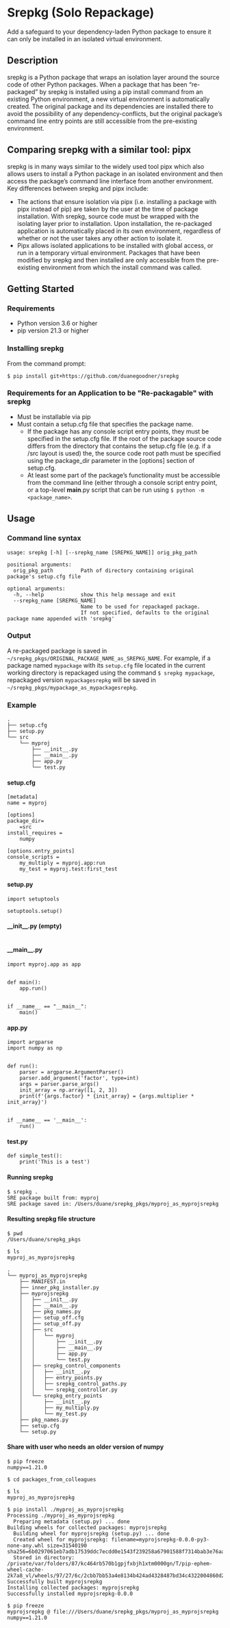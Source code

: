 # Srepkg (Solo Repackage)
Add a safeguard to your dependency-laden Python package to ensure it can only be installed in an isolated virtual environment.

## Description
srepkg is a Python package that wraps an isolation layer around the source code of other Python packages. When a package that has been “re-packaged” by srepkg is installed using a pip install command from an existing Python environment, a new virtual environment is automatically created. The original package and its dependencies are installed there to avoid the possibility of any dependency-conflicts, but the original package’s command line entry points are still accessible from the pre-existing environment.

## Comparing srepkg with a similar tool: pipx

srepkg is in many ways similar to the widely used tool pipx which also allows users to install a Python package in an isolated environment and then access the package’s command line interface from another environment. Key differences between srepkg and pipx include:
* The actions that ensure isolation via pipx (i.e. installing a package with pipx instead of pip) are taken by the user at the time of package installation. With srepkg, source code must be wrapped with the isolating layer prior to installation. Upon installation, the re-packaged application is automatically placed in its own environment, regardless of whether or not the user takes any other action to isolate it.
* Pipx allows isolated applications to be installed with global access, or run in a temporary virtual environment. Packages that have been modified by srepkg and then installed are only accessible from the pre-existing environment from which the install command was called.


## Getting Started

### Requirements

- Python version 3.6 or higher
- pip version 21.3 or higher


### Installing srepkg

From the command prompt:

```
$ pip install git+https://github.com/duanegoodner/srepkg
```

### Requirements for an Application to be "Re-packagable" with srepkg

- Must be installable via pip
- Must contain a setup.cfg file that specifies the package name. 
  - If the package has any console script entry points, they must be specified in the setup.cfg file.
  If the root of the package source code differs from the directory that contains the setup.cfg file (e.g. if a /src layout is used) the, the source code root path must be specified using the package_dir parameter in the [options] section of setup.cfg.
  - At least some part of the package’s functionality must be accessible from the command line (either through a console script entry point, or a top-level __main__.py script that can be run using `$ python -m <package_name>`.

## Usage

### Command line syntax 

```
usage: srepkg [-h] [--srepkg_name [SREPKG_NAME]] orig_pkg_path

positional arguments:
  orig_pkg_path         Path of directory containing original package's setup.cfg file

optional arguments:
  -h, --help            show this help message and exit
  --srepkg_name [SREPKG_NAME]
                        Name to be used for repackaged package.
                        If not specified, defaults to the original package name appended with 'srepkg'

```

### Output

A re-packaged package is saved in `~/srepkg_pkgs/ORIGINAL_PACKAGE_NAME_as_SREPKG_NAME`. For example, if a package named `mypackage` with its `setup.cfg` file located in the current working directory is repackaged using the command `$ srepkg mypackage`, repackaged version `mypackagesrepkg` will be saved in `~/srepkg_pkgs/mypackage_as_mypackagesrepkg`.


### Example

```
.
├── setup.cfg
├── setup.py
└── src
    └── myproj
        ├── __init__.py
        ├── __main__.py
        ├── app.py
        └── test.py
```

#### setup.cfg
```
[metadata]
name = myproj

[options]
package_dir=
    =src
install_requires =
    numpy

[options.entry_points]
console_scripts =
    my_multiply = myproj.app:run
    my_test = myproj.test:first_test
```

#### setup.py
```
import setuptools

setuptools.setup()
```


#### \_\_init__.py (empty)
```

```


#### \_\_main__.py
```
import myproj.app as app


def main():
    app.run()


if __name__ == "__main__":
    main()
```

#### app.py
```
import argparse
import numpy as np


def run():
    parser = argparse.ArgumentParser()
    parser.add_argument('factor', type=int)
    args = parser.parse_args()
    init_array = np.array([1, 2, 3])
    print(f'{args.factor} * {init_array} = {args.multiplier * init_array}')


if __name__ == '__main__':
    run()
```

#### test.py
```
def simple_test():
    print('This is a test')
```

#### Running srepkg
```
$ srepkg .
SRE package built from: myproj
SRE package saved in: /Users/duane/srepkg_pkgs/myproj_as_myprojsrepkg
```


#### Resulting srepkg file structure
```
$ pwd
/Users/duane/srepkg_pkgs

$ ls
myproj_as_myprojsrepkg
```


```
.
└── myproj_as_myprojsrepkg
    ├── MANIFEST.in
    ├── inner_pkg_installer.py
    ├── myprojsrepkg
    │   ├── __init__.py
    │   ├── __main__.py
    │   ├── pkg_names.py
    │   ├── setup_off.cfg
    │   ├── setup_off.py
    │   ├── src
    │   │   └── myproj
    │   │       ├── __init__.py
    │   │       ├── __main__.py
    │   │       ├── app.py
    │   │       └── test.py
    │   ├── srepkg_control_components
    │   │   ├── __init__.py
    │   │   ├── entry_points.py
    │   │   ├── srepkg_control_paths.py
    │   │   └── srepkg_controller.py
    │   └── srepkg_entry_points
    │       ├── __init__.py
    │       ├── my_multiply.py
    │       └── my_test.py
    ├── pkg_names.py
    ├── setup.cfg
    └── setup.py
```

#### Share with user who needs an older version of numpy

```
$ pip freeze
numpy==1.21.0
```

```
$ cd packages_from_colleagues

$ ls
myproj_as_myprojsrepkg

$ pip install ./myproj_as_myprojsrepkg
Processing ./myproj_as_myprojsrepkg
  Preparing metadata (setup.py) ... done
Building wheels for collected packages: myprojsrepkg
  Building wheel for myprojsrepkg (setup.py) ... done
  Created wheel for myprojsrepkg: filename=myprojsrepkg-0.0.0-py3-none-any.whl size=31540190 sha256=6b0297061eb7adb17539ddc7ecdd0e1543f239258a67901588f7314bab3e76aa
  Stored in directory: /private/var/folders/87/kc464rb570b1gpjfxbjh1xtm0000gn/T/pip-ephem-wheel-cache-2k7a8_vl/wheels/97/27/6c/2cbb7bb53a4e8134b424ad4328487bd34c4322004860d236e2
Successfully built myprojsrepkg
Installing collected packages: myprojsrepkg
Successfully installed myprojsrepkg-0.0.0

$ pip freeze
myprojsrepkg @ file:///Users/duane/srepkg_pkgs/myproj_as_myprojsrepkg
numpy==1.21.0


```






